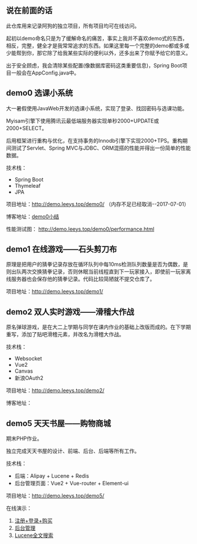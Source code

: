 ## 说在前面的话

此仓库用来记录阿狗的独立项目，所有项目均可在线访问。

起初以demo命名只是为了缓解命名的痛苦，事实上我并不喜欢demo式的东西，相反，完整，健全才是我常常追求的东西。如果这里每一个完整的demo都或多或少能帮到你，那它除了给我某些实际的便利以外，还多出来了你赋予给它的意义。

出于安全顾虑，我会清除某些配置(像数据库密码这类重要信息)，Spring Boot项目一般会在AppConfig.java中。

## demo0 选课小系统
大一暑假使用JavaWeb开发的选课小系统，实现了登录、找回密码与选课功能。

Myisam引擎下使用腾讯云最低端服务器实现单秒2000+UPDATE或2000+SELECT。

后用框架进行重构与优化，在支持事务的Innodb引擎下实现2000+TPS。重构期间测试了Servlet、Spring MVC与JDBC、ORM混搭的性能并得出一份简单的性能数据。

技术栈：
- Spring Boot
- Thymeleaf
- JPA

项目地址：http://demo.leeys.top/demo0/ （内存不足已经取消--2017-07-01）

博客地址：[demo0小结](http://leeys.top/2017/04/28/demo0%E5%B0%8F%E7%BB%93/)

性能测试图： http://demo.leeys.top/demo0/performance.html


## demo1 在线游戏——石头剪刀布

原理是把用户的猜拳记录存放在循环队列中每10ms检测队列数量是否为偶数，是则出队两次交换猜拳记录，否则休眠当前线程直到下一玩家接入，即使前一玩家离线服务器也会保存他的猜拳记录。代码比较简陋就不提交仓库了。

项目地址：http://demo.leeys.top/demo1/

## demo2 双人实时游戏——滑稽大作战

原名弹球游戏，是在大二上学期与同学在课内作业的基础上改版而成的。在下学期重写，添加了贴吧滑稽元素，并改名为滑稽大作战。

技术栈：
- Websocket
- Vue2
- Canvas
- 新浪OAuth2

项目地址：http://demo.leeys.top/demo2/

博客地址：


## demo5 天天书屋——购物商城

期末PHP作业。

独立完成天天书屋的设计、前端、后台、后端等所有工作。

技术栈：

- 后端：Alipay + Lucene + Redis
- 后台管理页面：Vue2 + Vue-router + Element-ui

项目地址：http://demo.leeys.top/demo5/

在线演示：

1. [注册+登录+购买](http://static.leeys.top/demo5_2.gif)
2. [后台管理](http://static.leeys.top/demo5_3.gif)
3. [Lucene全文搜索](http://static.leeys.top/demo5_4.gif)
